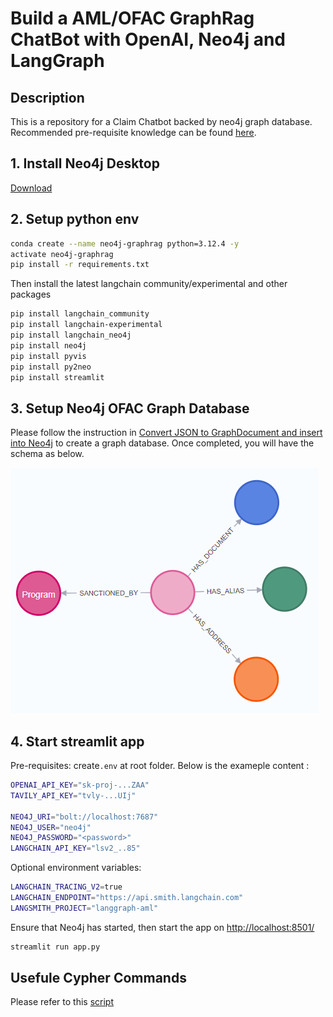 # Build a AML/OFAC GraphRag ChatBot with OpenAI, Neo4j and LangGraph

## Description

This is a repository for a Claim Chatbot backed by neo4j graph database. Recommended pre-requisite knowledge can be found [here](https://github.com/swatakit/llm-graph-chatbot).

## 1. Install Neo4j Desktop

[Download](https://neo4j.com/download/)

## 2. Setup python env
```bash
conda create --name neo4j-graphrag python=3.12.4 -y
activate neo4j-graphrag
pip install -r requirements.txt
```

Then install the latest langchain community/experimental and other packages
```bash
pip install langchain_community
pip install langchain-experimental
pip install langchain_neo4j
pip install neo4j
pip install pyvis
pip install py2neo
pip install streamlit
```

## 3. Setup Neo4j OFAC Graph Database


Please follow the instruction in [Convert JSON to GraphDocument and insert into Neo4j](notebook/04_neo4j_build_graph_llmtransformer_custom_prompt.ipynb) to create a graph database. Once completed, you will have the schema as below. 

![alt text](schema.png)

## 4. Start streamlit app

Pre-requisites: create`.env` at root folder. Below is the exameple content :

```bash
OPENAI_API_KEY="sk-proj-...ZAA"
TAVILY_API_KEY="tvly-...UIj"

NEO4J_URI="bolt://localhost:7687"
NEO4J_USER="neo4j"
NEO4J_PASSWORD="<password>"
LANGCHAIN_API_KEY="lsv2_..85"
```

Optional environment variables:
```bash
LANGCHAIN_TRACING_V2=true
LANGCHAIN_ENDPOINT="https://api.smith.langchain.com"
LANGSMITH_PROJECT="langgraph-aml"
```

Ensure that Neo4j has started, then start the app on [http://localhost:8501/](http://localhost:8501/)

```bash
streamlit run app.py
```

## Usefule Cypher Commands

Please refer to this [script](script/saved-scripts-2025-02-05.cypher)